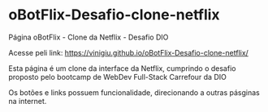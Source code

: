 # oBotFlix-Desafio-clone-netflix

Página oBotFlix - Clone da Netflix - Desafio DIO

Acesse peli link: https://vinigiu.github.io/oBotFlix-Desafio-clone-netflix/

Esta página é um clone da interface da Netflix, cumprindo o desafio proposto pelo bootcamp de WebDev Full-Stack Carrefour da DIO

Os botões e links possuem funcionalidade, direcionando a outras pásginas na internet.
